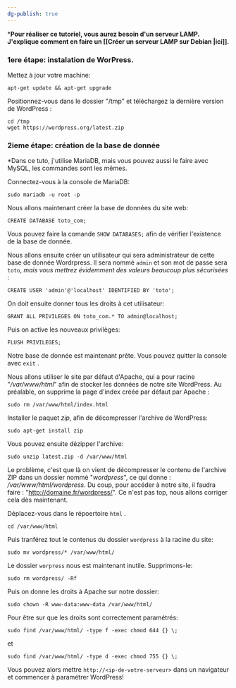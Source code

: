 ```yaml
---
dg-publish: true
---
```


***Pour réaliser ce tutoriel, vous aurez besoin d'un serveur LAMP. J'explique comment en faire un [[Créer un serveur LAMP sur Debian |ici]].**

### 1ere étape: instalation de WorPress.
Mettez à jour votre machine: 

```
apt-get update && apt-get upgrade
```

Positionnez-vous dans le dossier "/tmp" et téléchargez la dernière version de WordPress :

```
cd /tmp
wget https://wordpress.org/latest.zip
```


### 2ieme étape: création de la base de donnée

*Dans ce tuto, j'utilise MariaDB, mais vous pouvez aussi le faire avec MySQL, les commandes sont les mêmes.

Connectez-vous à la console de MariaDB:

```
sudo mariadb -u root -p
```

Nous allons maintenant créer la base de données du site web:

```
CREATE DATABASE toto_com;
```

Vous pouvez faire la comande `SHOW DATABASES;` afin de vérifier l'existence de la base de donnée.

Nous allons ensuite créer un utilisateur qui sera administrateur de cette base de donnée Wordrpress. Il sera nommé `admin` et son mot de passe sera `toto`, *mais vous mettrez évidemment des valeurs beaucoup plus sécurisées* :

```
CREATE USER 'admin'@'localhost' IDENTIFIED BY 'toto';
```

On doit ensuite donner tous les droits à cet utilisateur:

```
GRANT ALL PRIVILEGES ON toto_com.* TO admin@localhost;
```

Puis on active les nouveaux privilèges:

```
FLUSH PRIVILEGES;
```

Notre base de donnée est maintenant prête. Vous pouvez quitter la console avec  `exit` .

Nous allons utiliser le site par défaut d'Apache, qui a pour racine "_/var/www/html_" afin de stocker les données de notre site WordPress. Au préalable, on supprime la page d'index créée par défaut par Apache :

```
sudo rm /var/www/html/index.html
```

 Installer le paquet *zip*, afin de décompresser l'archive de WordPress:

```
sudo apt-get install zip
```

Vous pouvez ensuite dézipper l'archive:

```
sudo unzip latest.zip -d /var/www/html
```

Le problème, c'est que là on vient de décompresser le contenu de l'archive ZIP dans un dossier nommé "_wordpress_", ce qui donne : _/var/www/html/wordpress_. Du coup, pour accéder à notre site, il faudra faire : "http://domaine.fr/wordpress/".  Ce n'est pas top, nous allons corriger cela dès maintenant.

Déplacez-vous dans le répoertoire `html` .

```
cd /var/www/html
```

Puis tranférez tout le contenus du dossier `wordpress` à la racine du site:

```
sudo mv wordpress/* /var/www/html/
```

Le dossier `worpress` nous est maintenant inutile. Supprimons-le:

```
sudo rm wordpress/ -Rf
```

Puis on donne les droits à Apache sur notre dossier:

```
sudo chown -R www-data:www-data /var/www/html/
```

Pour être sur que les droits sont correctement paramétrés:

```
sudo find /var/www/html/ -type f -exec chmod 644 {} \;
```
et
```
sudo find /var/www/html/ -type d -exec chmod 755 {} \;
```

Vous pouvez alors mettre `http://<ip-de-votre-serveur>` dans un navigateur et commencer à paramétrer WordPress!



